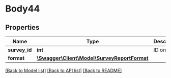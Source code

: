 # Body44

## Properties
Name | Type | Description | Notes
------------ | ------------- | ------------- | -------------
**survey_id** | **int** | ID опроса | 
**format** | [**\Swagger\Client\Model\SurveyReportFormat**](SurveyReportFormat.md) |  | 

[[Back to Model list]](../README.md#documentation-for-models) [[Back to API list]](../README.md#documentation-for-api-endpoints) [[Back to README]](../README.md)


